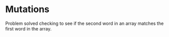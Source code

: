 # Mutations
Problem solved checking to see if the second word in an array matches the first word in the array.
